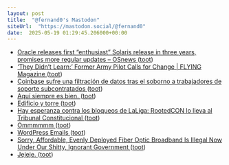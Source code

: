 ```yaml
---
layout: post
title:  "@fernand0's Mastodon"
siteUrl:  "https://mastodon.social/@fernand0"
date:  2025-05-19 01:29:45.206000+00:00
---
```

*  [Oracle releases first “enthusiast” Solaris release in three years, promises more regular updates  –  OSnews ](https://www.osnews.com/story/142363/oracle-releases-first-enthusiast-solaris-release-in-three-years-promises-more-regular-updates) ([toot](https://mastodon.social/@fernand0/114531905385520785))
*  [‘They Didn’t Learn:’ Former Army Pilot Calls for Change \| FLYING Magazine ](https://www.flyingmag.com/they-didnt-learn-former-army-pilot-slams-return-to-risky-flights) ([toot](https://mastodon.social/@fernand0/114530018807716591))
*  [Coinbase sufre una filtración de datos tras el soborno a trabajadores de soporte subcontratados ](https://unaaldia.hispasec.com/2025/05/coinbase-sufre-una-filtracion-de-datos-tras-el-soborno-a-trabajadores-de-soporte-subcontratados.htm) ([toot](https://mastodon.social/@fernand0/114529830849882972))
*  [Aquí siempre es bien. ](https://avecesunafoto.wordpress.com/2025/05/17/aqui-siempre-es-bien) ([toot](https://mastodon.social/@fernand0/114529782935856242))
*  [Edificio y torre ](https://www.flickr.com/photos/fernand0/54527275529) ([toot](https://mastodon.social/@fernand0/114529574932807112))
*  [Hay esperanza contra los bloqueos de LaLiga: RootedCON lo lleva al Tribunal Constitucional ](https://www.adslzone.net/noticias/internet/bloqueos-laliga-rootedcon-tribunal-constitucional) ([toot](https://mastodon.social/@fernand0/114529460063474925))
*  [Ommmmmm ](https://mastodon.social/@fernand0/114529432456931106) ([toot](https://mastodon.social/@fernand0/114529432456931106))
*  [WordPress Emails ](https://wpelevator.com/guides/wordpress-email) ([toot](https://mastodon.social/@fernand0/114529358412944821))
*  [Sorry, Affordable, Evenly Deployed Fiber Optic Broadband Is Illegal Now Under Our Shitty, Ignorant Government ](https://www.techdirt.com/2025/05/13/sorry-affordable-evenly-deployed-fiber-optic-broadband-is-illegal-now-under-our-shitty-ignorant-government) ([toot](https://mastodon.social/@fernand0/114529024839928670))
*  [Jejeje. ](https://mastodon.social/@bouletcorp2/114528831442051496) ([toot](https://mastodon.social/@fernand0/114528889276952700))
